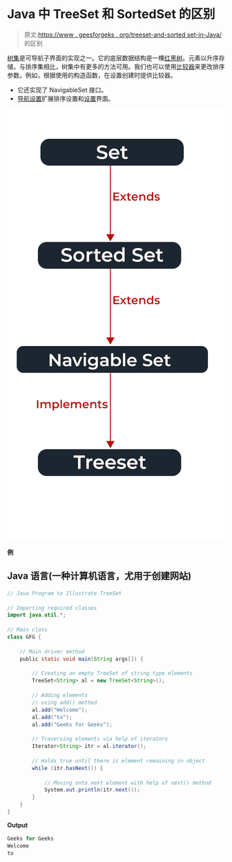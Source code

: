 # Java 中 TreeSet 和 SortedSet 的区别

> 原文:[https://www . geesforgeks . org/treeset-and-sorted set-in-Java/](https://www.geeksforgeeks.org/difference-between-treeset-and-sortedset-in-java/)的区别

[树集](https://www.geeksforgeeks.org/treeset-in-java-with-examples/)是可导航子界面的实现之一。它的底层数据结构是一棵[红黑树](https://www.geeksforgeeks.org/red-black-tree-set-1-introduction-2/)。元素以升序存储，与排序集相比，树集中有更多的方法可用。我们也可以使用[比较器](https://www.geeksforgeeks.org/comparator-interface-java/)来更改排序参数。例如，根据使用的构造函数，在设置创建时提供比较器。

*   它还实现了 NavigableSet 接口。
*   [导航设置](https://www.geeksforgeeks.org/navigableset-java-examples/)扩展排序设置和[设置](https://www.geeksforgeeks.org/set-in-java/)界面。

![](img/cd015699babdb8ce2c32af57e053aef8.png)

**例**

## Java 语言(一种计算机语言，尤用于创建网站)

```java
// Java Program to Illustrate TreeSet

// Importing required classes
import java.util.*;

// Main class
class GFG {

    // Main driver method
    public static void main(String args[]) {

        // Creating an empty TreeSet of string type elements
        TreeSet<String> al = new TreeSet<String>();

        // Adding elements
        // using add() method
        al.add("Welcome");
        al.add("to");
        al.add("Geeks for Geeks");

        // Traversing elements via help of iterators
        Iterator<String> itr = al.iterator();

        // Holds true until there is element remaining in object
        while (itr.hasNext()) {

            // Moving onto next element with help of next() method
            System.out.println(itr.next());
        }
    }
}
```

**Output**

```java
Geeks for Geeks
Welcome
to
```